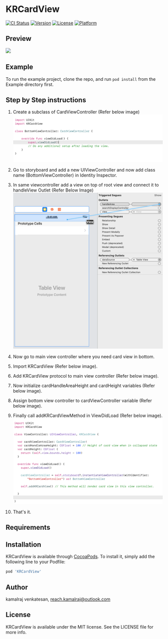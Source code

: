 # KRCardView

[![CI Status](https://img.shields.io/travis/kamalraj.venkatesan/KRCardView.svg?style=flat)](https://travis-ci.org/kamalraj.venkatesan/KRCardView)
[![Version](https://img.shields.io/cocoapods/v/KRCardView.svg?style=flat)](https://cocoapods.org/pods/KRCardView)
[![License](https://img.shields.io/cocoapods/l/KRCardView.svg?style=flat)](https://cocoapods.org/pods/KRCardView)
[![Platform](https://img.shields.io/cocoapods/p/KRCardView.svg?style=flat)](https://cocoapods.org/pods/KRCardView)

## Preview
![](KRCardView.gif)

## Example

To run the example project, clone the repo, and run `pod install` from the Example directory first.

## Step by Step instructions

1. Create a subclass of CardViewController (Refer below image)
![](KRCardView-1.png)

2. Go to storyboard and add a new UIViewController and now add class name (BottomViewController) in Identity Inspector.
3. In same viewcontroller add a view on top of root view and connect it to handleView Outlet (Refer Below Image)
![](KRCardView-2.png)

4. Now go to main view controller where you need card view in bottom.
5. Import KRCardView (Refer below image).
6. Add KRCardView protocol to main view controller (Refer below image).
7. Now initialize cardHandleAreaHeight and cardHeight variables (Refer below image).
6. Assign bottom view controller to cardViewController variable (Refer below image).
7. Finally call addKRCardViewMethod in ViewDidLoad (Refer below image).
![](KRCardView-3.png)

8. That's it.

## Requirements

## Installation

KRCardView is available through [CocoaPods](https://cocoapods.org). To install
it, simply add the following line to your Podfile:

```ruby
pod 'KRCardView'
```

## Author

kamalraj venkatesan, reach.kamalraj@outlook.com

## License

KRCardView is available under the MIT license. See the LICENSE file for more info.
